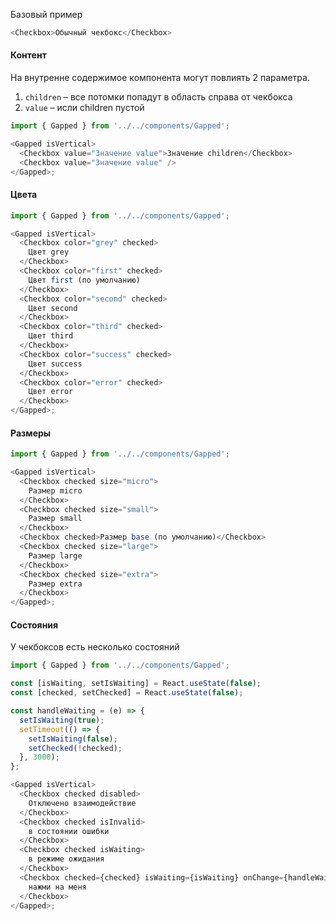 Базовый пример

```js
<Checkbox>Обычный чекбокс</Checkbox>
```

#### Контент

На внутренне содержимое компонента могут повлиять 2 параметра.

1. `children` – все потомки попадут в область справа от чекбокса
2. `value` – исли children пустой

```js
import { Gapped } from '../../components/Gapped';

<Gapped isVertical>
  <Checkbox value="Значение value">Значение children</Checkbox>
  <Checkbox value="Значение value" />
</Gapped>;
```

#### Цвета

```js
import { Gapped } from '../../components/Gapped';

<Gapped isVertical>
  <Checkbox color="grey" checked>
    Цвет grey
  </Checkbox>
  <Checkbox color="first" checked>
    Цвет first (по умолчанию)
  </Checkbox>
  <Checkbox color="second" checked>
    Цвет second
  </Checkbox>
  <Checkbox color="third" checked>
    Цвет third
  </Checkbox>
  <Checkbox color="success" checked>
    Цвет success
  </Checkbox>
  <Checkbox color="error" checked>
    Цвет error
  </Checkbox>
</Gapped>;
```

#### Размеры

```js
import { Gapped } from '../../components/Gapped';

<Gapped isVertical>
  <Checkbox checked size="micro">
    Размер micro
  </Checkbox>
  <Checkbox checked size="small">
    Размер small
  </Checkbox>
  <Checkbox checked>Размер base (по умолчанию)</Checkbox>
  <Checkbox checked size="large">
    Размер large
  </Checkbox>
  <Checkbox checked size="extra">
    Размер extra
  </Checkbox>
</Gapped>;
```

#### Состояния

У чекбоксов есть несколько состояний

```js
import { Gapped } from '../../components/Gapped';

const [isWaiting, setIsWaiting] = React.useState(false);
const [checked, setChecked] = React.useState(false);

const handleWaiting = (e) => {
  setIsWaiting(true);
  setTimeout(() => {
    setIsWaiting(false);
    setChecked(!checked);
  }, 3000);
};

<Gapped isVertical>
  <Checkbox checked disabled>
    Отключено взаимодействие
  </Checkbox>
  <Checkbox checked isInvalid>
    в состоянии ошибки
  </Checkbox>
  <Checkbox checked isWaiting>
    в режиме ожидания
  </Checkbox>
  <Checkbox checked={checked} isWaiting={isWaiting} onChange={handleWaiting}>
    нажми на меня
  </Checkbox>
</Gapped>;
```
